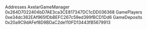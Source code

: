 Addresses
AxelarGameManager 0x264D7022404bD7AE3ca3CE817347DC1cDD036368
GamePlayers 0xe34dc382EAf965fDbBEFC267c59ed399fBCD1Dd6
GameDeposits 0x20a9C9dAFef8D9BDaC2de110FD13443fB5679913
